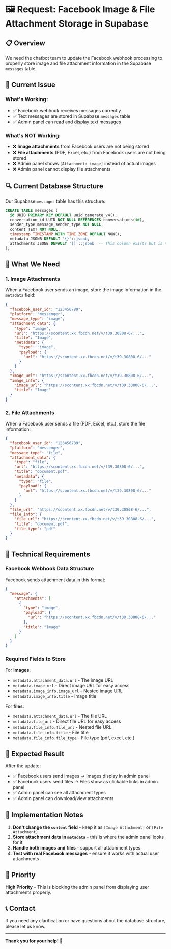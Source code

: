 # 🖼️ **Request: Facebook Image & File Attachment Storage in Supabase**

## 📋 **Overview**

We need the chatbot team to update the Facebook webhook processing to properly store image and file attachment information in the Supabase `messages` table.

## 🎯 **Current Issue**

### **What's Working:**
- ✅ Facebook webhook receives messages correctly
- ✅ Text messages are stored in Supabase `messages` table
- ✅ Admin panel can read and display text messages

### **What's NOT Working:**
- ❌ **Image attachments** from Facebook users are not being stored
- ❌ **File attachments** (PDF, Excel, etc.) from Facebook users are not being stored
- ❌ Admin panel shows `[Attachment: image]` instead of actual images
- ❌ Admin panel cannot display file attachments

## 🔍 **Current Database Structure**

Our Supabase `messages` table has this structure:
```sql
CREATE TABLE messages (
  id UUID PRIMARY KEY DEFAULT uuid_generate_v4(),
  conversation_id UUID NOT NULL REFERENCES conversations(id),
  sender_type message_sender_type NOT NULL,
  content TEXT NOT NULL,
  timestamp TIMESTAMP WITH TIME ZONE DEFAULT NOW(),
  metadata JSONB DEFAULT '{}'::jsonb,
  attachments JSONB DEFAULT '[]'::jsonb  -- This column exists but is not being populated
);
```

## 🎯 **What We Need**

### **1. Image Attachments**
When a Facebook user sends an image, store the image information in the `metadata` field:

```json
{
  "facebook_user_id": "123456789",
  "platform": "messenger",
  "message_type": "image",
  "attachment_data": {
    "type": "image",
    "url": "https://scontent.xx.fbcdn.net/v/t39.30808-6/...",
    "title": "Image",
    "metadata": {
      "type": "image",
      "payload": {
        "url": "https://scontent.xx.fbcdn.net/v/t39.30808-6/..."
      }
    }
  },
  "image_url": "https://scontent.xx.fbcdn.net/v/t39.30808-6/...",
  "image_info": {
    "image_url": "https://scontent.xx.fbcdn.net/v/t39.30808-6/...",
    "title": "Image"
  }
}
```

### **2. File Attachments**
When a Facebook user sends a file (PDF, Excel, etc.), store the file information:

```json
{
  "facebook_user_id": "123456789",
  "platform": "messenger",
  "message_type": "file",
  "attachment_data": {
    "type": "file",
    "url": "https://scontent.xx.fbcdn.net/v/t39.30808-6/...",
    "title": "document.pdf",
    "metadata": {
      "type": "file",
      "payload": {
        "url": "https://scontent.xx.fbcdn.net/v/t39.30808-6/..."
      }
    }
  },
  "file_url": "https://scontent.xx.fbcdn.net/v/t39.30808-6/...",
  "file_info": {
    "file_url": "https://scontent.xx.fbcdn.net/v/t39.30808-6/...",
    "title": "document.pdf",
    "file_type": "pdf"
  }
}
```

## 🔧 **Technical Requirements**

### **Facebook Webhook Data Structure**
Facebook sends attachment data in this format:
```json
{
  "message": {
    "attachments": [
      {
        "type": "image",
        "payload": {
          "url": "https://scontent.xx.fbcdn.net/v/t39.30808-6/..."
        },
        "title": "Image"
      }
    ]
  }
}
```

### **Required Fields to Store**
For **images**:
- `metadata.attachment_data.url` - The image URL
- `metadata.image_url` - Direct image URL for easy access
- `metadata.image_info.image_url` - Nested image URL
- `metadata.image_info.title` - Image title

For **files**:
- `metadata.attachment_data.url` - The file URL
- `metadata.file_url` - Direct file URL for easy access
- `metadata.file_info.file_url` - Nested file URL
- `metadata.file_info.title` - File title
- `metadata.file_info.file_type` - File type (pdf, excel, etc.)

## 🎯 **Expected Result**

After the update:
- ✅ Facebook users send images → Images display in admin panel
- ✅ Facebook users send files → Files show as clickable links in admin panel
- ✅ Admin panel can see all attachment types
- ✅ Admin panel can download/view attachments

## 📝 **Implementation Notes**

1. **Don't change the `content` field** - keep it as `[Image Attachment]` or `[File Attachment]`
2. **Store attachment data in `metadata`** - this is where the admin panel looks for it
3. **Handle both images and files** - support all attachment types
4. **Test with real Facebook messages** - ensure it works with actual user attachments

## 🚀 **Priority**

**High Priority** - This is blocking the admin panel from displaying user attachments properly.

## 📞 **Contact**

If you need any clarification or have questions about the database structure, please let us know.

---

**Thank you for your help!** 🙏
